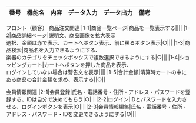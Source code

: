 
|番号|機能名|内容|データ入力|データ出力|備考|
|:-----|:-----|:-----|:-----:|:-----:|:-----|
フロント（顧客）
商品注文関連
|1-1|商品一覧ページ|商品を一覧表示する||||
|1-2|商品詳細ページ|説明文、商品画像を拡大表示<br>選択、金額は赤で表示、カートへボタン表示、前に戻るボタン表示|○|||
|1-3|商品検索|商品名を入力できるようにする、<br>楽器のカテゴリをチェックボックスで複数選択できるようにする|○|||
|1-4|ショッピングカート|カートへボタンを押した商品を表示、<br>ログインしていない場合は警告文を表示||||
|1-5|合計金額|清算時カートの中にある商品の合計金額を求め、表示する||○||

会員情報関連
|2-1|会員登録|氏名・電話番号・住所・アドレス・パスワードを登録する、IDは自分で決めてもらう|○|||
|2-2|ログイン|IDとパスワードを入力させる、ログインボタンを表示|○|||
|2-3|会員情報編集|氏名・電話番号・住所・アドレス・パスワード・IDを変更できるようにする|○|||
